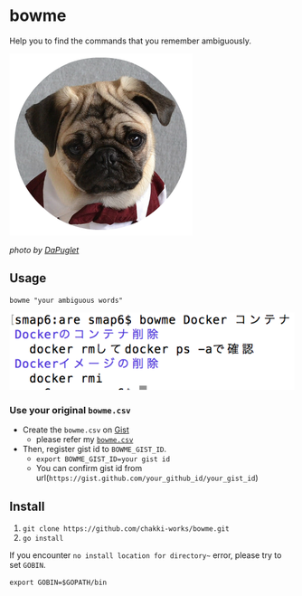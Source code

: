 # bowme

Help you to find the commands that you remember ambiguously.

![bowme.png](./docs/bowme.png)

*photo by [DaPuglet](https://flic.kr/p/Q2rT5L)*

## Usage

```
bowme "your ambiguous words"
```

![usage.png](./docs/usage.png)

### Use your original `bowme.csv`

* Create the `bowme.csv` on [Gist](https://gist.github.com/)
  * please refer my [`bowme.csv`](https://gist.github.com/icoxfog417/55cddaa1b0c35c26cac0bace2f2b6940)
* Then, register gist id to `BOWME_GIST_ID`.
  * `export BOWME_GIST_ID=your gist id`
  * You can confirm gist id from url(`https://gist.github.com/your_github_id/your_gist_id`)


## Install

1. `git clone https://github.com/chakki-works/bowme.git`
2. `go install`

If you encounter `no install location for directory~` error, please try to set `GOBIN`.

```
export GOBIN=$GOPATH/bin
```

